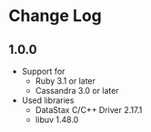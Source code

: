 # Change Log

## 1.0.0

- Support for
  - Ruby 3.1 or later
  - Cassandra 3.0 or later
- Used libraries
  - DataStax C/C++ Driver 2.17.1
  - libuv 1.48.0
